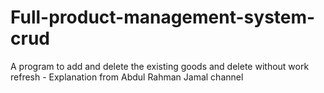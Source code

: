 # Full-product-management-system-crud
A program to add and delete the existing goods and delete without work refresh - Explanation from Abdul Rahman Jamal channel
